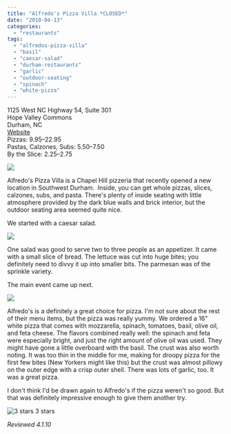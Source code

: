 ```yaml
---
title: "Alfredo's Pizza Villa *CLOSED*"
date: "2010-04-13"
categories:
  - "restaurants"
tags:
  - "alfredos-pizza-villa"
  - "basil"
  - "caesar-salad"
  - "durham-restaurants"
  - "garlic"
  - "outdoor-seating"
  - "spinach"
  - "white-pizza"
---
```


1125 West NC Highway 54, Suite 301\
Hope Valley Commons\
Durham, NC\
[Website](http://www.alfredospizzanc.com/)\
Pizzas: $9.95–$22.95\
Pastas, Calzones, Subs: $5.50–$7.50\
By the Slice: $2.25–$2.75

![](https://thegourmez-wpmedia.s3.amazonaws.com/2024/07/alfredospizzavilla20.jpg)

Alfredo's Pizza Villa is a Chapel Hill pizzeria that recently opened a new location in Southwest Durham.  Inside, you can get whole pizzas, slices, calzones, subs, and pasta. There's plenty of inside seating with little atmosphere provided by the dark blue walls and brick interior, but the outdoor seating area seemed quite nice.

We started with a caesar salad.

![](https://thegourmez-wpmedia.s3.amazonaws.com/2024/07/alfredospizzavilla24.jpg)

One salad was good to serve two to three people as an appetizer. It came with a small slice of bread. The lettuce was cut into huge bites; you definitely need to divvy it up into smaller bits. The parmesan was of the sprinkle variety.

The main event came up next.

![](https://thegourmez-wpmedia.s3.amazonaws.com/2024/07/alfredospizzavilla25.jpg)

Alfredo's is a definitely a great choice for pizza. I'm not sure about the rest of their menu items, but the pizza was really yummy. We ordered a 16" white pizza that comes with mozzarella, spinach, tomatoes, basil, olive oil, and feta cheese. The flavors combined really well: the spinach and feta were especially bright, and just the right amount of olive oil was used. They might have gone a little overboard with the basil. The crust was also worth noting. It was too thin in the middle for me, making for droopy pizza for the first few bites (New Yorkers might like this) but the crust was almost pillowy on the outer edge with a crisp outer shell. There was lots of garlic, too. It was a great pizza.

I don't think I'd be drawn again to Alfredo's if the pizza weren't so good. But that was definitely impressive enough to give them another try.




<div class="caption">

![3 stars](http://s3.amazonaws.com/thegourmez-wpmedia/2009/02/rating_avocado1.gif "rating_avocado1") 3 stars</div>


_Reviewed 4.1.10_
